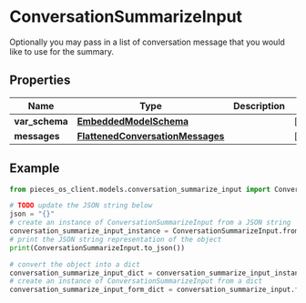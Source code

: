 # ConversationSummarizeInput

Optionally you may pass in a list of conversation message that you would like to use for the summary.

## Properties

Name | Type | Description | Notes
------------ | ------------- | ------------- | -------------
**var_schema** | [**EmbeddedModelSchema**](EmbeddedModelSchema) |  | [optional] 
**messages** | [**FlattenedConversationMessages**](FlattenedConversationMessages) |  | [optional] 

## Example

```python
from pieces_os_client.models.conversation_summarize_input import ConversationSummarizeInput

# TODO update the JSON string below
json = "{}"
# create an instance of ConversationSummarizeInput from a JSON string
conversation_summarize_input_instance = ConversationSummarizeInput.from_json(json)
# print the JSON string representation of the object
print(ConversationSummarizeInput.to_json())

# convert the object into a dict
conversation_summarize_input_dict = conversation_summarize_input_instance.to_dict()
# create an instance of ConversationSummarizeInput from a dict
conversation_summarize_input_form_dict = conversation_summarize_input.from_dict(conversation_summarize_input_dict)
```




